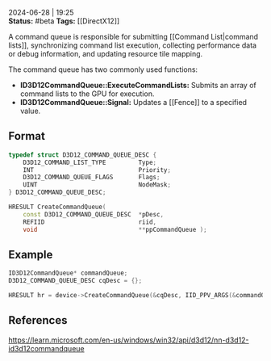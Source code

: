 2024-06-28 | 19:25  
**Status:** #beta
**Tags:** [[DirectX12]]

A command queue is responsible for submitting [[Command List|command lists]], synchronizing command list execution, collecting performance data or debug information, and updating resource tile mapping. 

The command queue has two commonly used functions:
- **ID3D12CommandQueue::ExecuteCommandLists:** Submits an array of command lists to the GPU for execution.
- **ID3D12CommandQueue::Signal:** Updates a [[Fence]] to a specified value.


## Format

```cpp
typedef struct D3D12_COMMAND_QUEUE_DESC {
	D3D12_COMMAND_LIST_TYPE         Type;
	INT                             Priority;
	D3D12_COMMAND_QUEUE_FLAGS       Flags;
	UINT                            NodeMask;
} D3D12_COMMAND_QUEUE_DESC;

HRESULT CreateCommandQueue( 
	const D3D12_COMMAND_QUEUE_DESC  *pDesc, 
	REFIID                          riid, 
	void                            **ppCommandQueue );
```

## Example

```cpp
ID3D12CommandQueue* commandQueue;
D3D12_COMMAND_QUEUE_DESC cqDesc = {};

HRESULT hr = device->CreateCommandQueue(&cqDesc, IID_PPV_ARGS(&commandQueue));
```

## References

https://learn.microsoft.com/en-us/windows/win32/api/d3d12/nn-d3d12-id3d12commandqueue
